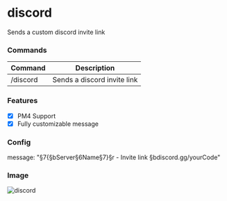 # discord
Sends a custom discord invite link

### Commands
|**Command**|**Description**|
|-----------|---------------|
|/discord   |Sends a discord invite link|

### Features
- [X] PM4 Support
- [X] Fully customizable message

### Config

message: "§7{§bServer§6Name§7}§r - Invite link §bdiscord.gg/yourCode"

### Image

![discord](https://user-images.githubusercontent.com/42560781/151734957-10e19f56-3399-4cf2-a1d2-845f47b7167b.png)
